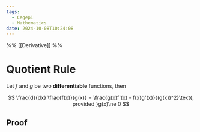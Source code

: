 ```yaml
---
tags:
  - Cegep1
  - Mathematics
date: 2024-10-08T10:24:08
---
```


%% [[Derivative]] %%

# Quotient Rule

Let $f$ and $g$ be two **differentiable** functions, then

$$
\frac{d}{dx} \frac{f(x)}{g(x)} = \frac{g(x)f'(x) - f(x)g'(x)}{(g(x))^2}\text{, provided }g(x)\ne 0
$$

## Proof

